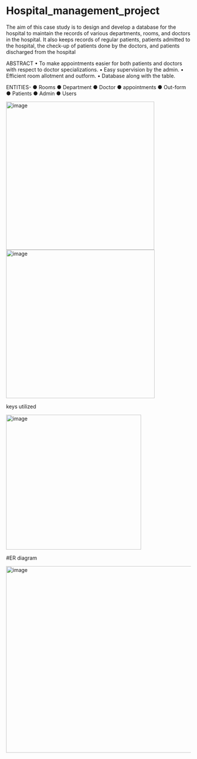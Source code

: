 # Hospital_management_project
The aim of this case study is to design and develop a database for the hospital to maintain the records of various departments, rooms, and doctors in the hospital. 
It also keeps records of regular patients, patients admitted to the hospital, the check-up of patients done by the doctors, and patients discharged from the hospital

ABSTRACT
•	To make appointments easier for both patients and doctors with respect to doctor specializations.
•	Easy supervision by the admin.
•	Efficient room allotment and outform.
•	Database along with the table.

ENTITIES-
●	Rooms
●	Department
●	Doctor
●	appointments
●	Out-form
●	Patients
●	Admin
●	Users

<img width="404" alt="image" src="https://user-images.githubusercontent.com/77670454/219343659-8a963379-570e-44eb-a215-706fa38b7583.png">
<img width="405" alt="image" src="https://user-images.githubusercontent.com/77670454/219343803-8fd6c81d-2973-48a4-9120-fe152f25a38f.png">


keys utilized


<img width="368" alt="image" src="https://user-images.githubusercontent.com/77670454/219344035-4061321b-8ef0-4826-b6a9-b6d3204d2010.png">

#ER diagram


<img width="509" alt="image" src="https://user-images.githubusercontent.com/77670454/219344262-88020950-c52c-4034-9541-3e1751780fa9.png">


